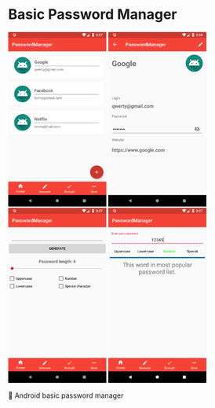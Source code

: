 # Basic Password Manager
<img src="https://github.com/mtnylnky/BasicPasswordManager/blob/master/screenshot/Screenshot_1559315250.png" width="200"/> <img src="https://github.com/mtnylnky/BasicPasswordManager/blob/master/screenshot/Screenshot_1559315293.png" width="200"/>  <img src="https://github.com/mtnylnky/BasicPasswordManager/blob/master/screenshot/Screenshot_1559315257.png" width="200"/>  <img src="https://github.com/mtnylnky/BasicPasswordManager/blob/master/screenshot/Screenshot_1559315271.png" width="200"/>

🔐 Android basic password manager
